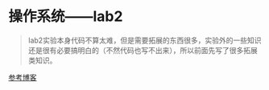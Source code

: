 # 操作系统——lab2

> lab2实验本身代码不算太难，但是需要拓展的东西很多，实验外的一些知识还是很有必要搞明白的（不然代码也写不出来），所以前面先写了很多拓展类知识。

[参考博客](https://segmentfault.com/a/1190000009450840)